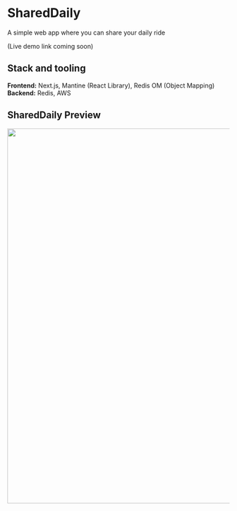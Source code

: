 # SharedDaily
A simple web app where you can share your daily ride

(Live demo link coming soon)

## Stack and tooling
**Frontend:** Next.js, Mantine (React Library), Redis OM (Object Mapping)
**Backend:** Redis, AWS


## SharedDaily Preview
<img src="https://user-images.githubusercontent.com/68972382/162205204-57c0025b-b2a5-4eff-89e5-3e36118956a6.png" width="850" />
